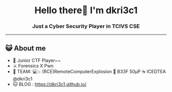 <h1 align="center">Hello there👋 I'm dkri3c1</h1>
<h3 align="center">Just a Cyber Security Player in TCIVS CSE </h3>

----

## 😺 About me

- 🚩 Junior CTF Player~~
- ⚔️ Forensics X Pwn
- 🐒 TEAM: 💻💥 (RCE)RemoteComputerExplosion 🐄 B33F 50μP  ☕ ICEDTEA
 @dkri3c1
- 🐱 BLOG : https://dkri3c1.github.io/
